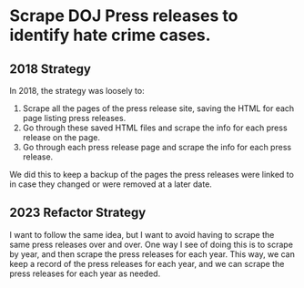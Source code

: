 # Scrape DOJ Press releases to identify hate crime cases.

## 2018 Strategy

In 2018, the strategy was loosely to:

1. Scrape all the pages of the press release site, saving the HTML for each page listing press releases.
2. Go through these saved HTML files and scrape the info for each press release on the page.
3. Go through each press release page and scrape the info for each press release.

We did this to keep a backup of the pages the press releases were linked to in case they changed or were removed at a later date.

## 2023 Refactor Strategy

I want to follow the same idea, but I want to avoid having to scrape the same press releases over and over. One way I see of doing this is to scrape by year, and then scrape the press releases for each year. This way, we can keep a record of the press releases for each year, and we can scrape the press releases for each year as needed.
